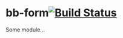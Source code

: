 # bb-form[![Build Status](https://secure.travis-ci.org/simonfan/bb-form.png?branch=master)](http://travis-ci.org/simonfan/bb-form)

Some module...

